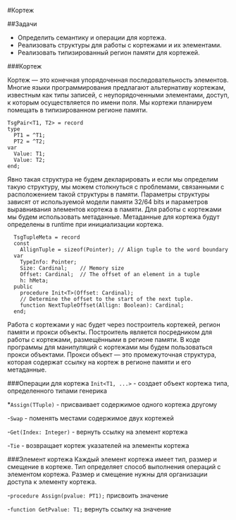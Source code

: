 #Кортеж

##Задачи
 - Определить семантику и операции для кортежа.
 - Реализовать структуры для работы с кортежами и их элементами.
 - Реализовать типизированный регион памяти для кортежей.

###Кортеж

Кортеж — это конечная упорядоченная последовательность элементов.
Многие языки программирования предлагают альтернативу кортежам,  известным как типы записей, с неупорядоченными элементами,  доступ, к которым осуществляется по имени поля.
Мы кортежи планируем помещать в типизированном регионе памяти.
```
TsgPair<T1, T2> = record
type
  PT1 = ^T1;
  PT2 = ^T2;
var
  Value: T1;
  Value: T2;
end;
```
Явно такая структура не будем декларировать и если мы определим такую структуру,
мы можем столкнуться с проблемами, связанными с расположением такой структуры в памяти.
Параметры структуры зависят от используемой модели памяти 32/64 bits 
и параметров выравнивания элементов кортежа в памяти.
Для работы с кортежами мы будем использовать метаданные. 
Метаданные для кортежа будут определены в runtime при инициализации кортежа.
```
  TsgTupleMeta = record
  const
    AllignTuple = sizeof(Pointer); // Align tuple to the word boundary
  var
    TypeInfo: Pointer;
    Size: Cardinal;    // Memory size
    Offset: Cardinal;  // The offset of an element in a tuple
    h: hMeta;
  public
    procedure Init<T>(Offset: Cardinal);
    // Determine the offset to the start of the next tuple.
    function NextTupleOffset(Allign: Boolean): Cardinal;
  end;
```
Работа с кортежами у нас будет через построитель кортежей, регион памяти и прокси объекты.
Построитель является посредником для работы с кортежами, размещёнными в регионе памяти.
В коде программы для манипуляций с кортежами мы будем пользоваться прокси объектами.
Прокси объект — это промежуточная структура, которая содержат ссылку на кортеж 
в регионе памяти и его метаданные.

###Операции для кортежа
```Init<T1, ...>``` - создает объект кортежа типа, определенного типами генерика

*```Assign(TTuple)``` - присваивает содержимое одного кортежа другому

-```Swap``` - поменять местами содержимое двух кортежей

-```Get(Index: Integer)``` - вернуть ссылку на элемент кортежа

-```Tie``` - возвращает кортеж указателей на элементы кортежа

###Элемент кортежа
Каждый элемент кортежа имеет тип, размер и смещение в кортеже.
Тип определяет способ выполнения операций с элементом кортежа.
Размер и смещение нужны для организации доступа к элементу кортежа.

-```procedure Assign(pvalue: PT1);``` присвоить значение

-```function GetPvalue: T1;```  вернуть ссылку на значение
